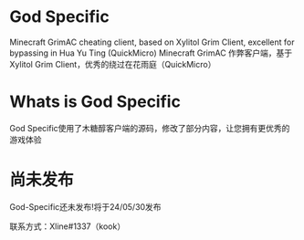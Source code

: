 # God Specific
Minecraft GrimAC cheating client, based on Xylitol Grim Client, excellent for bypassing in Hua Yu Ting (QuickMicro)
Minecraft GrimAC 作弊客户端，基于Xylitol Grim Client，优秀的绕过在花雨庭（QuickMicro）
# Whats is God Specific
God Specific使用了木糖醇客户端的源码，修改了部分内容，让您拥有更优秀的游戏体验
# 尚未发布
God-Specific还未发布!将于24/05/30发布

联系方式：Xline#1337（kook）
